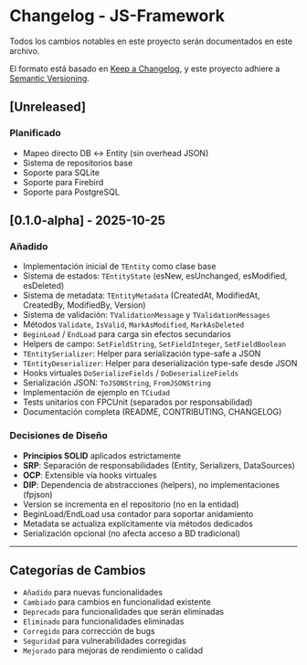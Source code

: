 # Changelog - JS-Framework

Todos los cambios notables en este proyecto serán documentados en este archivo.

El formato está basado en [Keep a Changelog](https://keepachangelog.com/es-ES/1.0.0/),
y este proyecto adhiere a [Semantic Versioning](https://semver.org/lang/es/).

## [Unreleased]

### Planificado
- Mapeo directo DB ↔ Entity (sin overhead JSON)
- Sistema de repositorios base
- Soporte para SQLite
- Soporte para Firebird
- Soporte para PostgreSQL

## [0.1.0-alpha] - 2025-10-25

### Añadido
- Implementación inicial de `TEntity` como clase base
- Sistema de estados: `TEntityState` (esNew, esUnchanged, esModified, esDeleted)
- Sistema de metadata: `TEntityMetadata` (CreatedAt, ModifiedAt, CreatedBy, ModifiedBy, Version)
- Sistema de validación: `TValidationMessage` y `TValidationMessages`
- Métodos `Validate`, `IsValid`, `MarkAsModified`, `MarkAsDeleted`
- `BeginLoad` / `EndLoad` para carga sin efectos secundarios
- Helpers de campo: `SetFieldString`, `SetFieldInteger`, `SetFieldBoolean`
- `TEntitySerializer`: Helper para serialización type-safe a JSON
- `TEntityDeserializer`: Helper para deserialización type-safe desde JSON
- Hooks virtuales `DoSerializeFields` / `DoDeserializeFields`
- Serialización JSON: `ToJSONString`, `FromJSONString`
- Implementación de ejemplo en `TCiudad`
- Tests unitarios con FPCUnit (separados por responsabilidad)
- Documentación completa (README, CONTRIBUTING, CHANGELOG)

### Decisiones de Diseño
- **Principios SOLID** aplicados estrictamente
- **SRP**: Separación de responsabilidades (Entity, Serializers, DataSources)
- **OCP**: Extensible vía hooks virtuales
- **DIP**: Dependencia de abstracciones (helpers), no implementaciones (fpjson)
- Version se incrementa en el repositorio (no en la entidad)
- BeginLoad/EndLoad usa contador para soportar anidamiento
- Metadata se actualiza explícitamente vía métodos dedicados
- Serialización opcional (no afecta acceso a BD tradicional)

---

## Categorías de Cambios

- `Añadido` para nuevas funcionalidades
- `Cambiado` para cambios en funcionalidad existente
- `Deprecado` para funcionalidades que serán eliminadas
- `Eliminado` para funcionalidades eliminadas
- `Corregido` para corrección de bugs
- `Seguridad` para vulnerabilidades corregidas
- `Mejorado` para mejoras de rendimiento o calidad
